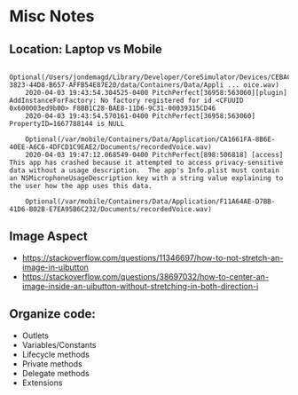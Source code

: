 # Misc Notes

## Location: Laptop vs Mobile
``` 
    Optional(/Users/jondemagd/Library/Developer/CoreSimulator/Devices/CEBAC145-3823-44D8-B657-AFFB54E87E20/data/Containers/Data/Appli ... oice.wav)
    2020-04-03 19:43:54.304525-0400 PitchPerfect[36958:563060][plugin] AddInstanceForFactory: No factory registered for id <CFUUID 0x600003ed9b00> F8BB1C28-BAE8-11D6-9C31-00039315CD46
    2020-04-03 19:43:54.570161-0400 PitchPerfect[36958:563060] PropertyID=1667788144 is NULL 
```
```
    Optional(/var/mobile/Containers/Data/Application/CA1661FA-8B6E-40EE-A6C6-4DFCD1C9EAE2/Documents/recordedVoice.wav)
    2020-04-03 19:47:12.068549-0400 PitchPerfect[898:506818] [access] This app has crashed because it attempted to access privacy-sensitive data without a usage description.  The app's Info.plist must contain an NSMicrophoneUsageDescription key with a string value explaining to the user how the app uses this data.
```
```
    Optional(/var/mobile/Containers/Data/Application/F11A64AE-D7BB-41D6-B02B-E7EA95B6C232/Documents/recordedVoice.wav)
```

## Image Aspect
- https://stackoverflow.com/questions/11346697/how-to-not-stretch-an-image-in-uibutton
- https://stackoverflow.com/questions/38697032/how-to-center-an-image-inside-an-uibutton-without-stretching-in-both-direction-i


## Organize code:
- Outlets
- Variables/Constants
- Lifecycle methods
- Private methods
- Delegate methods
- Extensions

